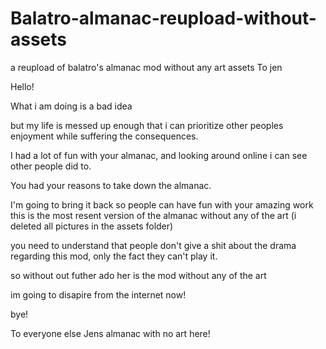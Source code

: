 # Balatro-almanac-reupload-without-assets
a reupload of balatro's almanac mod without any art assets
To jen

Hello!

What i am doing is a bad idea

but my life is messed up enough that i can prioritize other peoples enjoyment while suffering the consequences.

I had a lot of fun with your almanac, and looking around online i can see other people did to.

You had your reasons to take down the almanac.

I'm going to bring it back so people can have fun with your amazing work 
this is the most resent version of the almanac without any of the art (i deleted all pictures in the assets folder)

you need to understand that people don't give a shit about the drama regarding this mod, only the fact they can't play it.

so without out futher ado her is the mod without any of the art

im going to disapire from the internet now!


bye!

To everyone else
Jens almanac with no art here!

